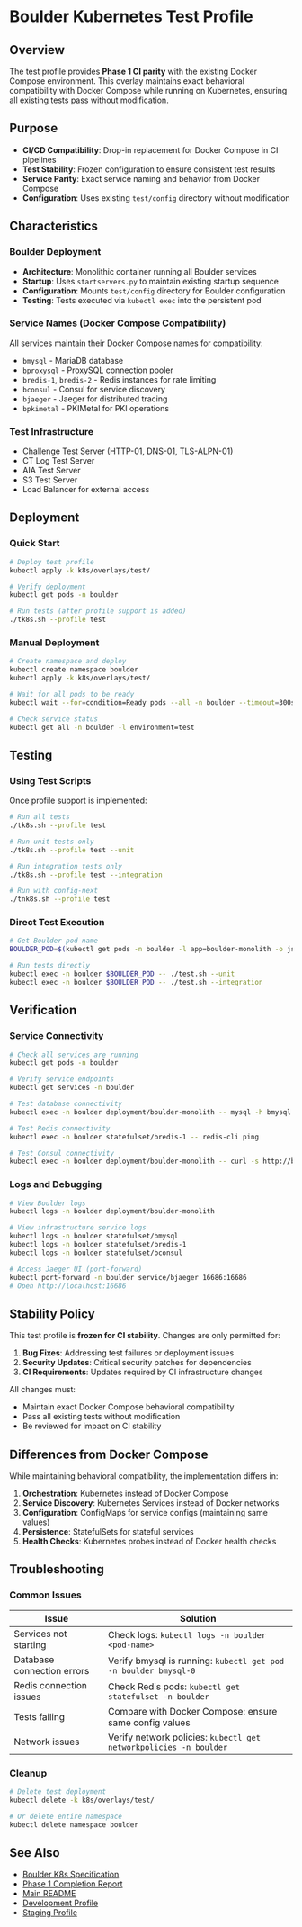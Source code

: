 # Boulder Kubernetes Test Profile

## Overview

The test profile provides **Phase 1 CI parity** with the existing Docker Compose environment. This overlay maintains exact behavioral compatibility with Docker Compose while running on Kubernetes, ensuring all existing tests pass without modification.

## Purpose

- **CI/CD Compatibility**: Drop-in replacement for Docker Compose in CI pipelines
- **Test Stability**: Frozen configuration to ensure consistent test results
- **Service Parity**: Exact service naming and behavior from Docker Compose
- **Configuration**: Uses existing `test/config` directory without modification

## Characteristics

### Boulder Deployment
- **Architecture**: Monolithic container running all Boulder services
- **Startup**: Uses `startservers.py` to maintain existing startup sequence
- **Configuration**: Mounts `test/config` directory for Boulder configuration
- **Testing**: Tests executed via `kubectl exec` into the persistent pod

### Service Names (Docker Compose Compatibility)
All services maintain their Docker Compose names for compatibility:
- `bmysql` - MariaDB database
- `bproxysql` - ProxySQL connection pooler
- `bredis-1`, `bredis-2` - Redis instances for rate limiting
- `bconsul` - Consul for service discovery
- `bjaeger` - Jaeger for distributed tracing
- `bpkimetal` - PKIMetal for PKI operations

### Test Infrastructure
- Challenge Test Server (HTTP-01, DNS-01, TLS-ALPN-01)
- CT Log Test Server
- AIA Test Server
- S3 Test Server
- Load Balancer for external access

## Deployment

### Quick Start

```bash
# Deploy test profile
kubectl apply -k k8s/overlays/test/

# Verify deployment
kubectl get pods -n boulder

# Run tests (after profile support is added)
./tk8s.sh --profile test
```

### Manual Deployment

```bash
# Create namespace and deploy
kubectl create namespace boulder
kubectl apply -k k8s/overlays/test/

# Wait for all pods to be ready
kubectl wait --for=condition=Ready pods --all -n boulder --timeout=300s

# Check service status
kubectl get all -n boulder -l environment=test
```

## Testing

### Using Test Scripts

Once profile support is implemented:
```bash
# Run all tests
./tk8s.sh --profile test

# Run unit tests only
./tk8s.sh --profile test --unit

# Run integration tests only
./tk8s.sh --profile test --integration

# Run with config-next
./tnk8s.sh --profile test
```

### Direct Test Execution

```bash
# Get Boulder pod name
BOULDER_POD=$(kubectl get pods -n boulder -l app=boulder-monolith -o jsonpath='{.items[0].metadata.name}')

# Run tests directly
kubectl exec -n boulder $BOULDER_POD -- ./test.sh --unit
kubectl exec -n boulder $BOULDER_POD -- ./test.sh --integration
```

## Verification

### Service Connectivity

```bash
# Check all services are running
kubectl get pods -n boulder

# Verify service endpoints
kubectl get services -n boulder

# Test database connectivity
kubectl exec -n boulder deployment/boulder-monolith -- mysql -h bmysql -u root -psecret -e "SHOW DATABASES;"

# Test Redis connectivity
kubectl exec -n boulder statefulset/bredis-1 -- redis-cli ping

# Test Consul connectivity
kubectl exec -n boulder deployment/boulder-monolith -- curl -s http://bconsul:8500/v1/status/leader
```

### Logs and Debugging

```bash
# View Boulder logs
kubectl logs -n boulder deployment/boulder-monolith

# View infrastructure service logs
kubectl logs -n boulder statefulset/bmysql
kubectl logs -n boulder statefulset/bredis-1
kubectl logs -n boulder statefulset/bconsul

# Access Jaeger UI (port-forward)
kubectl port-forward -n boulder service/bjaeger 16686:16686
# Open http://localhost:16686
```

## Stability Policy

This test profile is **frozen for CI stability**. Changes are only permitted for:

1. **Bug Fixes**: Addressing test failures or deployment issues
2. **Security Updates**: Critical security patches for dependencies
3. **CI Requirements**: Updates required by CI infrastructure changes

All changes must:
- Maintain exact Docker Compose behavioral compatibility
- Pass all existing tests without modification
- Be reviewed for impact on CI stability

## Differences from Docker Compose

While maintaining behavioral compatibility, the implementation differs in:

1. **Orchestration**: Kubernetes instead of Docker Compose
2. **Service Discovery**: Kubernetes Services instead of Docker networks
3. **Configuration**: ConfigMaps for service configs (maintaining same values)
4. **Persistence**: StatefulSets for stateful services
5. **Health Checks**: Kubernetes probes instead of Docker health checks

## Troubleshooting

### Common Issues

| Issue | Solution |
|-------|----------|
| Services not starting | Check logs: `kubectl logs -n boulder <pod-name>` |
| Database connection errors | Verify bmysql is running: `kubectl get pod -n boulder bmysql-0` |
| Redis connection issues | Check Redis pods: `kubectl get statefulset -n boulder` |
| Tests failing | Compare with Docker Compose: ensure same config values |
| Network issues | Verify network policies: `kubectl get networkpolicies -n boulder` |

### Cleanup

```bash
# Delete test deployment
kubectl delete -k k8s/overlays/test/

# Or delete entire namespace
kubectl delete namespace boulder
```

## See Also

- [Boulder K8s Specification](../../docs/BOULDER-K8S-SPEC.md)
- [Phase 1 Completion Report](../../docs/PHASE1-COMPLETION-REPORT.md)
- [Main README](../../README.md)
- [Development Profile](../dev/README.md)
- [Staging Profile](../staging/README.md)